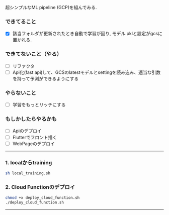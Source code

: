 超シンプルなML pipeline (GCP)を組んでみる.

### できてること
- [x] 該当フォルダが更新されたとき自動で学習が回り, モデル.pklと設定がgcsに置かれる.

### できてないこと（やる）
- [ ] リファクタ
- [ ] Api化(fast api)して、GCSのlatestモデルとsettingを読み込み、適当な引数を持って予測ができるようにする

### やらないこと
- [ ] 学習をもっとリッチにする

### もしかしたらやるかも
- [ ] Apiのデプロイ
- [ ] Flutterでフロント描く
- [ ] WebPageのデプロイ

---
### 1. localからtraining
```bash
sh local_training.sh
```

### 2. Cloud Functionのデプロイ
```bash
chmod +x deploy_cloud_function.sh
./deploy_cloud_function.sh
```

---
